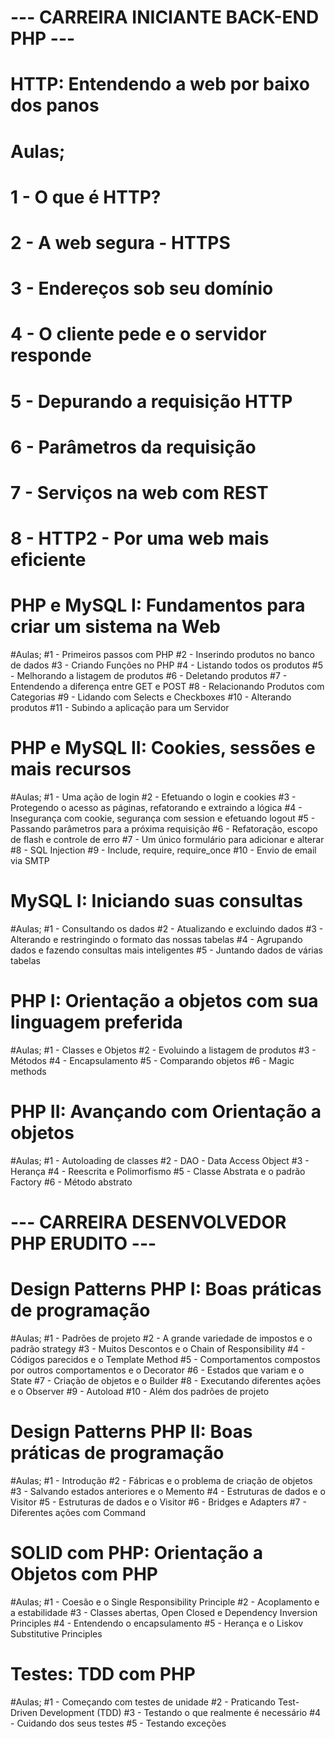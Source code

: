 # ---   CARREIRA INICIANTE BACK-END PHP     ---

# HTTP: Entendendo a web por baixo dos panos
# Aulas;
# 1 - O que é HTTP?
# 2 - A web segura - HTTPS
# 3 - Endereços sob seu domínio
# 4 - O cliente pede e o servidor responde
# 5 - Depurando a requisição HTTP
# 6 -  Parâmetros da requisição 
# 7 - Serviços na web com REST
# 8 - HTTP2 - Por uma web mais eficiente

# PHP e MySQL I: Fundamentos para criar um sistema na Web
#Aulas;
#1 - Primeiros passos com PHP
#2 - Inserindo produtos no banco de dados
#3 - Criando Funções no PHP
#4 - Listando todos os produtos
#5 -  Melhorando a listagem de produtos
#6 - Deletando produtos
#7 - Entendendo a diferença entre GET e POST
#8 - Relacionando Produtos com Categorias
#9 - Lidando com Selects e Checkboxes
#10 - Alterando produtos
#11 - Subindo a aplicação para um Servidor

# PHP e MySQL II: Cookies, sessões e mais recursos
#Aulas; 
#1 - Uma ação de login
#2 - Efetuando o login e cookies
#3 - Protegendo o acesso as páginas, refatorando e extraindo a lógica
#4 - Insegurança com cookie, segurança com session e efetuando logout
#5 - Passando parâmetros para a próxima requisição
#6 - Refatoração, escopo de flash e controle de erro
#7 - Um único formulário para adicionar e alterar
#8 - SQL Injection
#9 - Include, require, require_once
#10 - Envio de email via SMTP

# MySQL I: Iniciando suas consultas
#Aulas; 
#1 - Consultando os dados
#2 - Atualizando e excluindo dados
#3 - Alterando e restringindo o formato das nossas tabelas
#4 - Agrupando dados e fazendo consultas mais inteligentes
#5 - Juntando dados de várias tabelas

# PHP I: Orientação a objetos com sua linguagem preferida
#Aulas; 
#1 - Classes e Objetos
#2 - Evoluindo a listagem de produtos
#3 - Métodos 
#4 - Encapsulamento
#5 - Comparando objetos
#6 - Magic methods 

# PHP II: Avançando com Orientação a objetos  
#Aulas; 
#1 - Autoloading de classes
#2 - DAO - Data Access Object
#3 - Herança
#4 - Reescrita e Polimorfismo
#5 - Classe Abstrata e o padrão Factory
#6 - Método abstrato



# ---       CARREIRA DESENVOLVEDOR PHP ERUDITO      ---

# Design Patterns PHP I: Boas práticas de programação
#Aulas;
#1 - Padrões de projeto
#2 - A grande variedade de impostos e o padrão strategy
#3 - Muitos Descontos e o Chain of Responsibility
#4 - Códigos parecidos e o Template Method
#5 - Comportamentos compostos por outros comportamentos e o Decorator
#6 - Estados que variam e o State
#7 - Criação de objetos e o Builder
#8 - Executando diferentes ações e o Observer
#9 - Autoload
#10 - Além dos padrões de projeto

# Design Patterns PHP II: Boas práticas de programação
#Aulas;
#1 - Introdução
#2 - Fábricas e o problema de criação de objetos
#3 - Salvando estados anteriores e o Memento
#4 - Estruturas de dados e o Visitor
#5 - Estruturas de dados e o Visitor
#6 - Bridges e Adapters
#7 - Diferentes ações com Command

# SOLID com PHP: Orientação a Objetos com PHP
#Aulas;
#1 - Coesão e o Single Responsibility Principle
#2 - Acoplamento e a estabilidade
#3 - Classes abertas, Open Closed e Dependency Inversion Principles
#4 - Entendendo o encapsulamento
#5 - Herança e o Liskov Substitutive Principles

# Testes: TDD com PHP
#Aulas;
#1 - Começando com testes de unidade
#2 - Praticando Test-Driven Development (TDD)
#3 - Testando o que realmente é necessário
#4 - Cuidando dos seus testes 
#5 - Testando exceções
